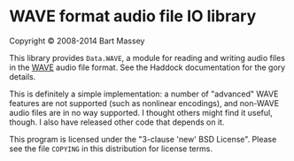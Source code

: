 # WAVE format audio file IO library
Copyright &copy; 2008-2014 Bart Massey

This library provides `Data.WAVE`, a module for reading and
writing audio files in the
[WAVE](http://en.wikipedia.org/wiki/WAV) audio file format.
See the Haddock documentation for the gory details.

This is definitely a simple implementation: a number of
"advanced" WAVE features are not supported (such as
nonlinear encodings), and non-WAVE audio files are in no way
supported.  I thought others might find it useful, though. I
also have released other code that depends on it.

This program is licensed under the "3-clause 'new' BSD
License". Please see the file `COPYING` in this distribution
for license terms.
